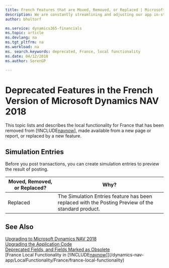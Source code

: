 ```yaml
---
title: French Features that are Moved, Removed, or Replaced | Microsoft Docs
description: We are constantly streamlining and adjusting our app in-step with market developments. Read about the features for France that we have moved, removed, or replaced.
author: bholtorf

ms.service: dynamics365-financials
ms.topic: article
ms.devlang: na
ms.tgt_pltfrm: na
ms.workload: na
ms. search.keywords: deprecated, France, local functionality
ms.date: 04/12/2018
ms.author: SorenGP

---
```


# Deprecated Features in the French Version of Microsoft Dynamics NAV 2018
This topic lists and describes the local functionality for France that has been removed from [!INCLUDE[navnow](includes/navnow_md.md)], made available from a new page or report, or replaced by a new feature.

## Simulation Entries
Before you post transactions, you can create simulation entries to preview the result of posting.

|Moved, Removed, or Replaced?|Why?|
|----|----|
|Replaced| The Simulation Entries feature has been replaced with the Posting Preview of the standard product. |

## See Also
[Upgrading to Microsoft Dynamics NAV 2018](upgrading-to-microsoft-dynamics-nav.md)  
[Upgrading the Application Code](upgrading-the-application-code.md)  
[Deprecated Fields, and Fields Marked as Obsolete](deprecated-fields.md)  
[France Local Functionality in [!INCLUDE[navnow](includes/navnow_md.md)]](/dynamics-nav-app/LocalFunctionality/France/france-local-functionality)  
